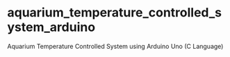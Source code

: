 # aquarium_temperature_controlled_system_arduino
Aquarium Temperature Controlled System using Arduino Uno (C Language)
